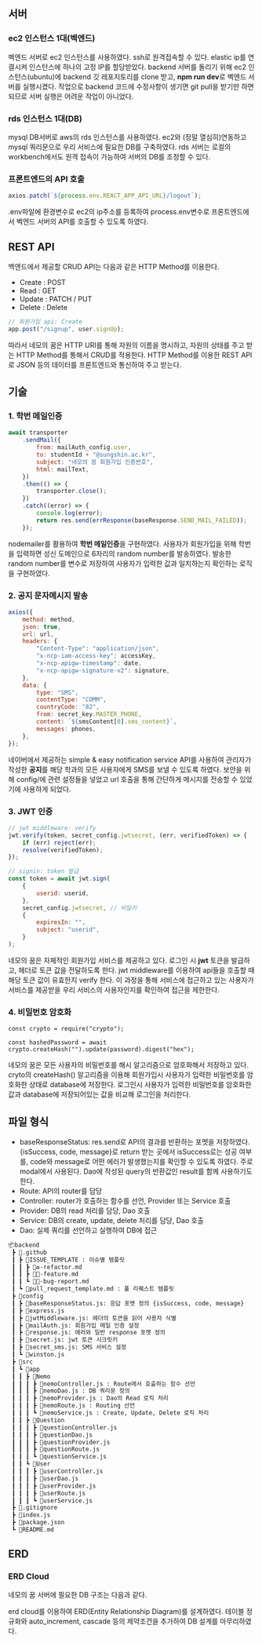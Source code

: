 ## 서버

### ec2 인스턴스 1대(벡엔드)

벡엔드 서버로 ec2 인스턴스를 사용하였다. ssh로 원격접속할 수 있다. elastic ip를 연결시켜 인스턴스에 하나의 고정 IP를 할당받았다. backend 서버를 돌리기 위해 ec2 인스턴스(ubuntu)에 backend 깃 레포지토리를 clone 받고, <strong>npm run dev</strong>로 벡엔드 서버를 실행시켰다. 작업으로 backend 코드에 수정사항이 생기면 git pull을 받기만 하면 되므로 서버 실행은 어려운 작업이 아니었다.<br/>

### rds 인스턴스 1대(DB)

mysql DB서버로 aws의 rds 인스턴스를 사용하였다. ec2와 (정말 열심히)연동하고 mysql 쿼리문으로 우리 서비스에 필요한 DB를 구축하였다. rds 서버는 로컬의 workbench에서도 원격 접속이 가능하여 서버의 DB를 조정할 수 있다.<br/>

### 프론트엔드의 API 호출

```jsx
axios.patch(`${process.env.REACT_APP_API_URL}/logout`);
```

.env파일에 환경변수로 ec2의 ip주소를 등록하여 process.env변수로 프론트엔드에서 벡엔드 서버의 API를 호출할 수 있도록 하였다.<br/>

## REST API

백엔드에서 제공할 CRUD API는 다음과 같은 HTTP Method를 이용한다.

-   Create : POST <br/>
-   Read : GET <br/>
-   Update : PATCH / PUT <br/>
-   Delete : Delete <br/>

```jsx
// 회원가입 api: Create
app.post("/signup", user.signUp);
```

따라서 네모의 꿈은 HTTP URI를 통해 자원의 이름을 명시하고, 자원의 상태를 주고 받는 HTTP Method를 통해서 CRUD를 적용한다. HTTP Method를 이용한 REST API로 JSON 등의 데이터를 프론트엔드와 통신하여 주고 받는다.

## 기술

### 1. 학번 메일인증

```js
await transporter
    .sendMail({
        from: mailAuth_config.user,
        to: studentId + "@sungshin.ac.kr",
        subject: "네모의 꿈 회원가입 인증번호",
        html: mailText,
    })
    .then(() => {
        transporter.close();
    })
    .catch((error) => {
        console.log(error);
        return res.send(errResponse(baseResponse.SEND_MAIL_FAILED));
    });
```

nodemailer를 활용하여 <strong>학번 메일인증</strong>을 구현하였다. 사용자가 회원가입을 위해 학번을 입력하면 성신 도메인으로 6자리의 random number를 발송하였다. 발송한 random number를 변수로 저장하여 사용자가 입력한 값과 일치하는지 확인하는 로직을 구현하였다.<br/>

### 2. 공지 문자메시지 발송

```js
axios({
    method: method,
    json: true,
    url: url,
    headers: {
        "Content-Type": "application/json",
        "x-ncp-iam-access-key": accessKey,
        "x-ncp-apigw-timestamp": date,
        "x-ncp-apigw-signature-v2": signature,
    },
    data: {
        type: "SMS",
        contentType: "COMM",
        countryCode: "82",
        from: secret_key.MASTER_PHONE,
        content: `${smsContent[0].sms_content}`,
        messages: phones,
    },
});
```

네이버에서 제공하는 simple & easy notification service API를 사용하여 관리자가 작성한 <strong>공지</strong>를 해당 학과의 모든 사용자에게 SMS를 보낼 수 있도록 하였다. 보안을 위해 config/에 관련 설정들을 넣었고 url 호출을 통해 간단하게 메시지를 전송할 수 있었기에 사용하게 되었다.<br/>

### 3. JWT 인증

```js
// jwt middleware: verify
jwt.verify(token, secret_config.jwtsecret, (err, verifiedToken) => {
    if (err) reject(err);
    resolve(verifiedToken);
});

// signin: token 발급
const token = await jwt.sign(
    {
        userid: userid,
    },
    secret_config.jwtsecret, // 비밀키
    {
        expiresIn: "",
        subject: "userid",
    }
);
```

네모의 꿈은 자체적인 회원가입 서비스를 제공하고 있다. 로그인 시 <strong>jwt</strong> 토큰을 발급하고, 헤더로 토큰 값을 전달하도록 한다. jwt middleware를 이용하여 api들을 호출할 때 해당 토큰 값이 유효한지 verify 한다. 이 과정을 통해 서비스에 접근하고 있는 사용자가 서비스를 제공받을 우리 서비스의 사용자인지를 확인하여 접근을 제한한다. <br/>

### 4. 비밀번호 암호화

```
const crypto = require("crypto");

const hashedPassword = await crypto.createHash("").update(password).digest("hex");
```

네모의 꿈은 모든 사용자의 비밀번호를 해시 알고리즘으로 암호화해서 저장하고 있다. cryto의 createHash() 알고리즘을 이용해 회원가입시 사용자가 입력한 비밀번호를 암호화한 상태로 database에 저장한다. 로그인시 사용자가 입력한 비밀번호를 암호화한 값과 database에 저장되어있는 값을 비교해 로그인을 처리한다. <br/>

## 파일 형식

-   baseResponseStatus: res.send로 API의 결과를 반환하는 포멧을 저장하였다. {isSuccess, code, message}로 return 받는 곳에서 isSuccess로는 성공 여부를, code와 message로 어떤 에러가 발생했는지를 확인할 수 있도록 하였다. 주로 modal에서 사용된다. Dao에 작성된 query의 반환값인 result를 함께 사용하기도 한다.<br/>
-   Route: API의 router를 담당
-   Controller: router가 호출하는 함수를 선언, Provider 또는 Service 호출
-   Provider: DB의 read 처리를 담당, Dao 호출
-   Service: DB의 create, update, delete 처리를 담당, Dao 호출
-   Dao: 실제 쿼리를 선언하고 실행하여 DB에 접근

```bash
📦backend
 ┣ 📂.github
 ┃ ┣ 📂ISSUE_TEMPLATE : 이슈별 템플릿
 ┃ ┃ ┣ 📜♻️-refactor.md
 ┃ ┃ ┣ 📜✨-feature.md
 ┃ ┃ ┗ 📜🐞-bug-report.md
 ┃ ┗ 📜pull_request_template.md : 풀 리퀘스트 템플릿
 ┣ 📂config
 ┃ ┣ 📜baseResponseStatus.js: 응답 포멧 정의 {isSuccess, code, message}
 ┃ ┣ 📜express.js
 ┃ ┣ 📜jwtMiddleware.js: 헤더의 토큰을 읽어 사용자 식별
 ┃ ┣ 📜mailAuth.js: 회원가입 메일 인증 설정
 ┃ ┣ 📜response.js: 에러와 일반 response 포멧 정의
 ┃ ┣ 📜secret.js: jwt 토큰 시크릿키
 ┃ ┣ 📜secret_sms.js: SMS 서비스 설정
 ┃ ┗ 📜winston.js
 ┣ 📂src
 ┃ ┗ 📂app
 ┃ ┃ ┣ 📂Nemo
 ┃ ┃ ┃ ┣ 📜nemoController.js : Route에서 호출하는 함수 선언
 ┃ ┃ ┃ ┣ 📜nemoDao.js : DB 쿼리문 정의
 ┃ ┃ ┃ ┣ 📜nemoProvider.js : Dao의 Read 로직 처리
 ┃ ┃ ┃ ┣ 📜nemoRoute.js : Routing 선언
 ┃ ┃ ┃ ┗ 📜nemoService.js : Create, Update, Delete 로직 처리
 ┃ ┃ ┣ 📂Question
 ┃ ┃ ┃ ┣ 📜questionController.js
 ┃ ┃ ┃ ┣ 📜questionDao.js
 ┃ ┃ ┃ ┣ 📜questionProvider.js
 ┃ ┃ ┃ ┣ 📜questionRoute.js
 ┃ ┃ ┃ ┗ 📜questionService.js
 ┃ ┃ ┗ 📂User
 ┃ ┃ ┃ ┣ 📜userController.js
 ┃ ┃ ┃ ┣ 📜userDao.js
 ┃ ┃ ┃ ┣ 📜userProvider.js
 ┃ ┃ ┃ ┣ 📜userRoute.js
 ┃ ┃ ┃ ┗ 📜userService.js
 ┣ 📜.gitignore
 ┣ 📜index.js
 ┣ 📜package.json
 ┗ 📜README.md
```

## ERD

### ERD Cloud

네모의 꿈 서버에 필요한 DB 구조는 다음과 같다.

erd cloud를 이용하여 ERD(Entity Relationship Diagram)를 설계하였다. 테이블 정규화와 auto_increment, cascade 등의 제약조건을 추가하여 DB 설계를 마무리하였다.
